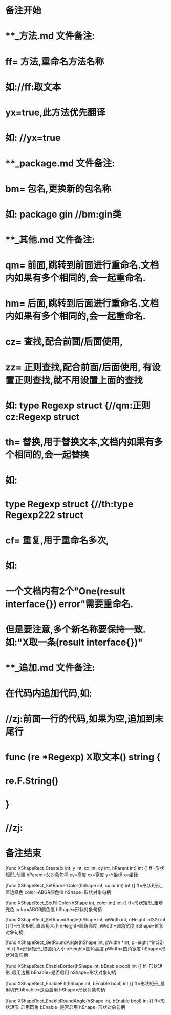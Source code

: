 # 备注开始
# **_方法.md 文件备注:
# ff= 方法,重命名方法名称
# 如://ff:取文本
#
# yx=true,此方法优先翻译
# 如: //yx=true

# **_package.md 文件备注:
# bm= 包名,更换新的包名称 
# 如: package gin //bm:gin类

# **_其他.md 文件备注:
# qm= 前面,跳转到前面进行重命名.文档内如果有多个相同的,会一起重命名.
# hm= 后面,跳转到后面进行重命名.文档内如果有多个相同的,会一起重命名.
# cz= 查找,配合前面/后面使用,
# zz= 正则查找,配合前面/后面使用, 有设置正则查找,就不用设置上面的查找
# 如: type Regexp struct {//qm:正则 cz:Regexp struct
#
# th= 替换,用于替换文本,文档内如果有多个相同的,会一起替换
# 如:
# type Regexp struct {//th:type Regexp222 struct
#
# cf= 重复,用于重命名多次,
# 如: 
# 一个文档内有2个"One(result interface{}) error"需要重命名.
# 但是要注意,多个新名称要保持一致. 如:"X取一条(result interface{})"

# **_追加.md 文件备注:
# 在代码内追加代码,如:
# //zj:前面一行的代码,如果为空,追加到末尾行
# func (re *Regexp) X取文本() string { 
# re.F.String()
# }
# //zj:
# 备注结束

[func XShapeRect_Create(x int, y int, cx int, cy int, hParent int) int {]
ff=形状矩形_创建
hParent=父对象句柄
cy=高度
cx=宽度
y=Y坐标
x=坐标

[func XShapeRect_SetBorderColor(hShape int, color int) int {]
ff=形状矩形_置边框色
color=ABGR颜色值
hShape=形状对象句柄

[func XShapeRect_SetFillColor(hShape int, color int) int {]
ff=形状矩形_置填充色
color=ABGR颜色值
hShape=形状对象句柄

[func XShapeRect_SetRoundAngle(hShape int, nWidth int, nHeight int32) int {]
ff=形状矩形_置圆角大小
nHeight=圆角高度
nWidth=圆角宽度
hShape=形状对象句柄

[func XShapeRect_GetRoundAngle(hShape int, pWidth *int, pHeight *int32) int {]
ff=形状矩形_取圆角大小
pHeight=圆角高度
pWidth=圆角宽度
hShape=形状对象句柄

[func XShapeRect_EnableBorder(hShape int, bEnable bool) int {]
ff=形状矩形_启用边框
bEnable=是否启用
hShape=形状对象句柄

[func XShapeRect_EnableFill(hShape int, bEnable bool) int {]
ff=形状矩形_启用填充
bEnable=是否启用
hShape=形状对象句柄

[func XShapeRect_EnableRoundAngle(hShape int, bEnable bool) int {]
ff=形状矩形_启用圆角
bEnable=是否启用
hShape=形状对象句柄
